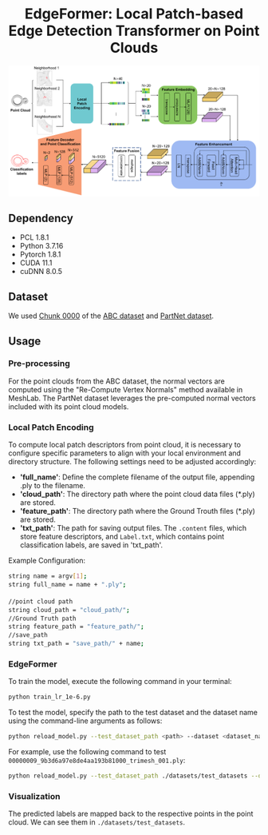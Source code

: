 <div align="center">   
  
# EdgeFormer: Local Patch-based Edge Detection Transformer on Point Clouds
</div>

![EdgeFormer Architecture](./figures/EdgeFormer%20Architecture.png)

## Dependency
- PCL 1.8.1
- Python 3.7.16
- Pytorch 1.8.1
- CUDA 11.1
- cuDNN 8.0.5

## Dataset
We used [Chunk 0000](https://archive.nyu.edu/handle/2451/44309) of the [ABC dataset](https://deep-geometry.github.io/abc-dataset/) and [PartNet dataset](https://www.shapenet.org/download/parts).

## Usage
### Pre-processing
For the point clouds from the ABC dataset, the normal vectors are computed using the "Re-Compute Vertex Normals" method available in MeshLab. The PartNet dataset leverages the pre-computed normal vectors included with its point cloud models. 

### Local Patch Encoding
To compute local patch descriptors from point cloud, it is necessary to configure specific parameters to align with your local environment and directory structure. The following settings need to be adjusted accordingly:
- **'full_name'**: Define the complete filename of the output file, appending .ply to the filename.
- **'cloud_path'**: The directory path where the point cloud data files (*.ply) are stored.
- **'feature_path'**: The directory path where the Ground Trouth files (*.ply) are stored.
- **'txt_path'**: The path for saving output files. The `.content` files, which store feature descriptors, and `Label.txt`, which contains point classification labels, are saved in 'txt_path'.

Example Configuration:
```bash
string name = argv[1];
string full_name = name + ".ply";

//point cloud path
string cloud_path = "cloud_path/";
//Ground Truth path
string feature_path = "feature_path/";
//save_path
string txt_path = "save_path/" + name;
```

### EdgeFormer
To train the model, execute the following command in your terminal:
```bash
python train_lr_1e-6.py
```
To test the model, specify the path to the test dataset and the dataset name using the command-line arguments as follows:
```bash
python reload_model.py --test_dataset_path <path> --dataset <dataset_name>
```
For example, use the following command to test `00000009_9b3d6a97e8de4aa193b81000_trimesh_001.ply`:
```bash
python reload_model.py --test_dataset_path ./datasets/test_datasets --dataset 00000009_9b3d6a97e8de4aa193b81000_trimesh_001
```

### Visualization
The predicted labels are mapped back to the respective points in the point cloud. We can see them in `./datasets/test_datasets`.